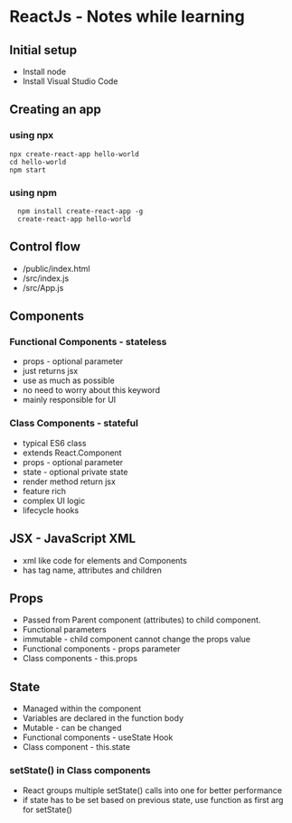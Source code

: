 # ReactJs - Notes while learning

## Initial setup
- Install node
- Install Visual Studio Code

## Creating an app 
### using npx
```
npx create-react-app hello-world
cd hello-world
npm start
```

### using npm
```
  npm install create-react-app -g
  create-react-app hello-world
```

## Control flow
- /public/index.html
- /src/index.js
- /src/App.js

## Components
### Functional Components - stateless
- props - optional parameter
- just returns jsx
- use as much as possible
- no need to worry about this keyword
- mainly responsible for UI

### Class Components - stateful
- typical ES6 class
- extends React.Component
- props - optional parameter
- state - optional private state
- render method return jsx
- feature rich
- complex UI logic
- lifecycle hooks

## JSX - JavaScript XML 
- xml like code for elements and Components
- has tag name, attributes and children

## Props
- Passed from Parent component (attributes) to child component.
- Functional parameters
- immutable - child component cannot change the props value
- Functional components - props parameter
- Class components - this.props

## State
- Managed within the component
- Variables are declared in the function body
- Mutable - can be changed
- Functional components - useState Hook
- Class component - this.state

### setState() in Class components
- React groups multiple setState() calls into one for better performance
- if state has to be set based on previous state, use function as first arg for setState()